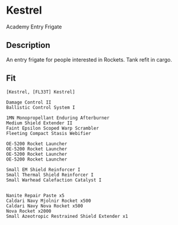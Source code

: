 # Kestrel

Academy Entry Frigate

## Description

An entry frigate for people interested in Rockets. Tank refit in cargo.

## Fit

```
[Kestrel, [FL33T] Kestrel]

Damage Control II
Ballistic Control System I

1MN Monopropellant Enduring Afterburner
Medium Shield Extender II
Faint Epsilon Scoped Warp Scrambler
Fleeting Compact Stasis Webifier

OE-5200 Rocket Launcher
OE-5200 Rocket Launcher
OE-5200 Rocket Launcher
OE-5200 Rocket Launcher

Small EM Shield Reinforcer I
Small Thermal Shield Reinforcer I
Small Warhead Calefaction Catalyst I


Nanite Repair Paste x5
Caldari Navy Mjolnir Rocket x500
Caldari Navy Nova Rocket x500
Nova Rocket x2000
Small Azeotropic Restrained Shield Extender x1
```
